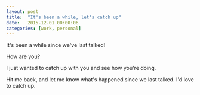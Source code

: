 ```yaml
---
layout: post
title:  "It's been a while, let's catch up"
date:   2015-12-01 00:00:06
categories: [work, personal]
---
```


It's been a while since we've last talked!

How are you?

I just wanted to catch up with you and see how you're doing.

Hit me back, and let me know what's happened since we last talked. I'd love to catch up.
